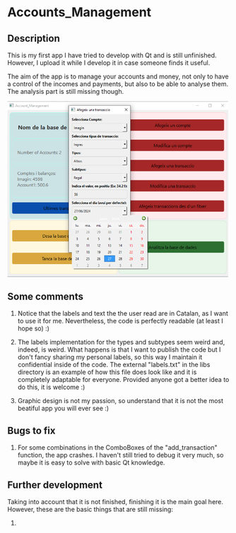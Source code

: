 # Accounts_Management
## Description
This is my first app I have tried to develop with Qt and is still unfinished. However, I upload it while I develop it in case someone finds it useful.

The aim of the app is to manage your accounts and money, not only to have a control of the incomes and payments, but also to be able to analyse them. The analysis part is still missing though.

<img src="app_capture.png" alt="Capture of the app while adding a transaction" width="500">

## Some comments
1. Notice that the labels and text the the user read are in Catalan, as I want to use it for me. Nevertheless, the code is perfectly readable (at least I hope so) :)

2. The labels implementation for the types and subtypes seem weird and, indeed, is weird. What happens is that I want to publish the code but I don't fancy sharing my personal labels, so this way I maintain it confidential inside of the code. The external "labels.txt" in the libs directory is an example of how this file does look like and it is completely adaptable for everyone. Provided anyone got a better idea to do this, it is welcome :)

3. Graphic design is not my passion, so understand that it is not the most beatiful app you will ever see :)

## Bugs to fix
1. For some combinations in the ComboBoxes of the "add_transaction" function, the app crashes. I haven't still tried to debug it very much, so maybe it is easy to solve with basic Qt knowledge.

## Further development
Taking into account that it is not finished, finishing it is the main goal here. However, these are the basic things that are still missing:

1. 
